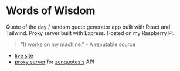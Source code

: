# Words of Wisdom
Quote of the day / random quote generator app built with React and Tailwind. Proxy server built with Express. Hosted on my Raspberry Pi.

> "It works on my machine." - A reputable source

- [live site](https://wisewords.tdesa.dev)
- [proxy server](https://github.com/desa-thomas/zenapi-proxy) for [zenquotes's](https://zenquotes.io/) API
